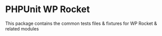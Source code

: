 # PHPUnit WP Rocket
This package contains the common tests files & fixtures for WP Rocket & related modules